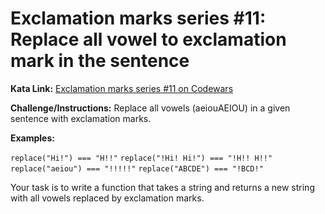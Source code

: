 # Exclamation marks series #11: Replace all vowel to exclamation mark in the sentence

**Kata Link:** [Exclamation marks series #11 on Codewars](https://www.codewars.com/kata/57fb09ef2b5314a8a90001ed/train/python)

**Challenge/Instructions:**
Replace all vowels (aeiouAEIOU) in a given sentence with exclamation marks.

**Examples:**

`replace("Hi!") === "H!!"`
`replace("!Hi! Hi!") === "!H!! H!!"`
`replace("aeiou") === "!!!!!"`
`replace("ABCDE") === "!BCD!"`

Your task is to write a function that takes a string and returns a new string with all vowels replaced by exclamation marks.
